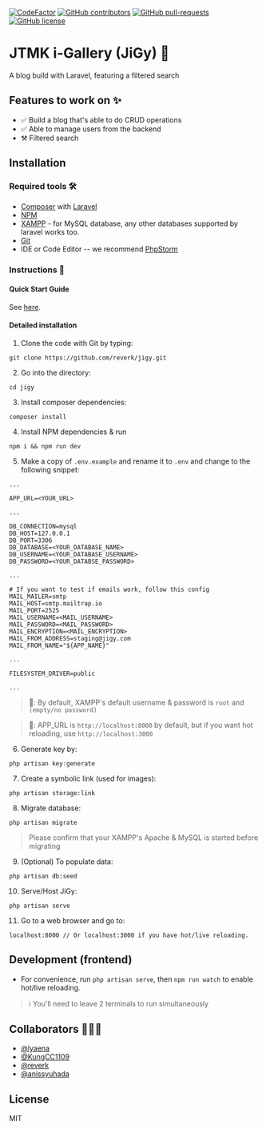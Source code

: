 [![CodeFactor](https://www.codefactor.io/repository/github/reverk/jigy/badge?s=847bf4cb63b064746b985ebb0f3685144aa1d43c)](https://www.codefactor.io/repository/github/reverk/jigy)
[![GitHub contributors](https://img.shields.io/github/contributors/Naereen/StrapDown.js.svg)](https://gitHub.com/reverk/jigy/graphs/contributors/)
[![GitHub pull-requests](https://img.shields.io/github/issues-pr/Naereen/StrapDown.js.svg)](https://gitHub.com/reverk/jigy/pull/)
[![GitHub license](https://img.shields.io/github/license/Naereen/StrapDown.js.svg)](https://github.com/reverk/jigy/blob/master/LICENSE)


# JTMK i-Gallery (JiGy) 📑

A blog build with Laravel, featuring a filtered search

## Features to work on ✨
- ✅ Build a blog that's able to do CRUD operations
- ✅ Able to manage users from the backend
- ⚒ Filtered search

## Installation
### **Required tools 🛠**
- [Composer](https://getcomposer.org/) with [Laravel](https://laravel.com/)
- [NPM](https://www.npmjs.com/get-npm)
- [XAMPP](https://www.apachefriends.org/index.html) - for MySQL database, any other databases supported by laravel works too.
- [Git](https://git-scm.com/)
- IDE or Code Editor -- we recommend [PhpStorm](https://www.jetbrains.com/phpstorm/)

### **Instructions 📜**
#### Quick Start Guide
See [here](https://github.com/reverk/jigy/blob/master/docs/QSG.md).
#### Detailed installation
1. Clone the code with Git by typing:
```
git clone https://github.com/reverk/jigy.git
```
2. Go into the directory:
```
cd jigy
```
3. Install composer dependencies:
```
composer install
```
4. Install NPM dependencies & run
```
npm i && npm run dev
```
5. Make a copy of `.env.example` and rename it to `.env` and change to the following snippet:
```
...

APP_URL=<YOUR_URL>

...

DB_CONNECTION=mysql
DB_HOST=127.0.0.1
DB_PORT=3306
DB_DATABASE=<YOUR_DATABASE_NAME>
DB_USERNAME=<YOUR_DATABASE_USERNAME>
DB_PASSWORD=<YOUR_DATABSE_PASSWORD>

...

# If you want to test if emails work, follow this config
MAIL_MAILER=smtp
MAIL_HOST=smtp.mailtrap.io
MAIL_PORT=2525
MAIL_USERNAME=<MAIL_USERNAME>
MAIL_PASSWORD=<MAIL_PASSWORD>
MAIL_ENCRYPTION=<MAIL_ENCRYPTION>
MAIL_FROM_ADDRESS=staging@jigy.com
MAIL_FROM_NAME="${APP_NAME}"

...

FILESYSTEM_DRIVER=public

...
```
> 📝: By default, XAMPP's default username & password is `root` and `(empty/no password)`

> 📝: APP_URL is `http://localhost:8000` by default, but if you want hot reloading, use `http://localhost:3000`

6. Generate key by:
```
php artisan key:generate
```
7. Create a symbolic link (used for images): 
```
php artisan storage:link
```
8. Migrate database:
```
php artisan migrate
```
> Please confirm that your XAMPP's Apache & MySQL is started before migrating
9. (Optional) To populate data:
```
php artisan db:seed
```
10. Serve/Host JiGy:
```
php artisan serve
```
11. Go to a web browser and go to:
```
localhost:8000 // Or localhost:3000 if you have hot/live reloading.
```

## Development (frontend)
- For convenience, run `php artisan serve`, then `npm run watch` to enable hot/live reloading.
> ℹ You'll need to leave 2 terminals to run simultaneously   

## Collaborators 👨🏻‍💻
- [@lyaena](https://github.com/lyaena)
- [@KungCC1109](https://github.com/KungCC1109)
- [@reverk](https://github.com/reverk)
- [@anissyuhada](https://github.com/anissyuhada)

## License
MIT
